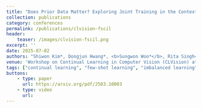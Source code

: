 ```yaml
---
title: "Does Prior Data Matter? Exploring Joint Training in the Context of Few-Shot Class-Incremental Learning"
collection: publications
category: conferences
permalink: /publications/clvision-fscil
header:
    teaser: /images/clvision-fscil.png
excerpt: ''
date: 2025-07-02
authors: "Shiwon Kim*, Dongjun Hwang*, <b>Sungwon Woo*</b>, Rita Singh<sup>+</sup> <b>(co-first author)</b>"
venue: 'Workshop on Continual Learning in Computer Vision (CLVision) at ICCV 2025'
tags: ["continual learning", "few-shot learning", "imbalanced learning"]
buttons:
    - type: paper
      url: https://arxiv.org/pdf/2503.10003
    - type: video
      url:
---
```

